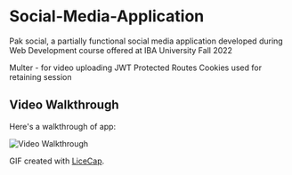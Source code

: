 # Social-Media-Application
Pak social, a partially functional social media application developed during Web Development course offered at IBA University Fall 2022

Multer - for video uploading
JWT Protected Routes
Cookies used for retaining session


## Video Walkthrough

Here's a walkthrough of app:

<img src='[https://i.imgur.com/JBLBHp8.gif](https://i.imgur.com/JBLBHp8.gif)' title='Video Walkthrough' width='' alt='Video Walkthrough' />




GIF created with [LiceCap](http://www.cockos.com/licecap/).
   
 
